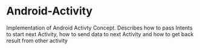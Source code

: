 Android-Activity
================
Implementation of Android Activty Concept. Describes how to pass Intents to start next Activity, how to send data to next Activity and how to get back result from other activity
